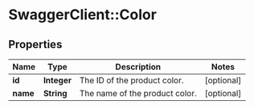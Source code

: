 # SwaggerClient::Color

## Properties
Name | Type | Description | Notes
------------ | ------------- | ------------- | -------------
**id** | **Integer** | The ID of the product color. | [optional] 
**name** | **String** | The name of the product color. | [optional] 


